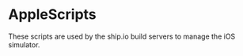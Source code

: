 AppleScripts
============

These scripts are used by the ship.io build servers to manage the iOS simulator.
